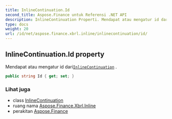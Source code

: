 ```yaml
---
title: InlineContinuation.Id
second_title: Aspose.Finance untuk Referensi .NET API
description: InlineContinuation Properti. Mendapat atau mengatur id dariInlineContinuation .
type: docs
weight: 20
url: /id/net/aspose.finance.xbrl.inline/inlinecontinuation/id/
---
```

## InlineContinuation.Id property

Mendapat atau mengatur id dari[`InlineContinuation`](../) .

```csharp
public string Id { get; set; }
```

### Lihat juga

* class [InlineContinuation](../)
* ruang nama [Aspose.Finance.Xbrl.Inline](../../inlinecontinuation/)
* perakitan [Aspose.Finance](../../../)


